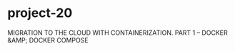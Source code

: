 # project-20
MIGRATION TO THE СLOUD WITH CONTAINERIZATION. PART 1 – DOCKER &amp;AMP; DOCKER COMPOSE

